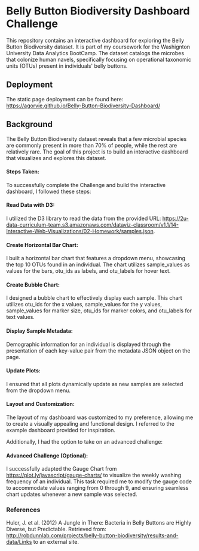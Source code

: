 # Belly Button Biodiversity Dashboard Challenge
This repository contains an interactive dashboard for exploring the Belly Button Biodiversity dataset. It is part of my coursework for the Washignton University Data Analytics BootCamp. The dataset catalogs the microbes that colonize human navels, specifically focusing on operational taxonomic units (OTUs) present in individuals' belly buttons.

## Deployment
The static page deployment can be found here:
https://agorvie.github.io/Belly-Button-Biodiversity-Dashboard/

## Background
The Belly Button Biodiversity dataset reveals that a few microbial species are commonly present in more than 70% of people, while the rest are relatively rare. The goal of this project is to build an interactive dashboard that visualizes and explores this dataset.

#### Steps Taken:
To successfully complete the Challenge and build the interactive dashboard, I followed these steps:

#### Read Data with D3:
I utilized the D3 library to read the data from the provided URL: https://2u-data-curriculum-team.s3.amazonaws.com/dataviz-classroom/v1.1/14-Interactive-Web-Visualizations/02-Homework/samples.json.

#### Create Horizontal Bar Chart:
I built a horizontal bar chart that features a dropdown menu, showcasing the top 10 OTUs found in an individual. The chart utilizes sample_values as values for the bars, otu_ids as labels, and otu_labels for hover text.

#### Create Bubble Chart:
I designed a bubble chart to effectively display each sample. This chart utilizes otu_ids for the x values, sample_values for the y values, sample_values for marker size, otu_ids for marker colors, and otu_labels for text values.

#### Display Sample Metadata:
Demographic information for an individual is displayed through the presentation of each key-value pair from the metadata JSON object on the page.

#### Update Plots:
I ensured that all plots dynamically update as new samples are selected from the dropdown menu.

#### Layout and Customization:
The layout of my dashboard was customized to my preference, allowing me to create a visually appealing and functional design. I referred to the example dashboard provided for inspiration.

Additionally, I had the option to take on an advanced challenge:

#### Advanced Challenge (Optional):
I successfully adapted the Gauge Chart from https://plot.ly/javascript/gauge-charts/ to visualize the weekly washing frequency of an individual. This task required me to modify the gauge code to accommodate values ranging from 0 through 9, and ensuring seamless chart updates whenever a new sample was selected.

### References
Hulcr, J. et al. (2012) A Jungle in There: Bacteria in Belly Buttons are Highly Diverse, but Predictable. Retrieved from: http://robdunnlab.com/projects/belly-button-biodiversity/results-and-data/Links to an external site.

